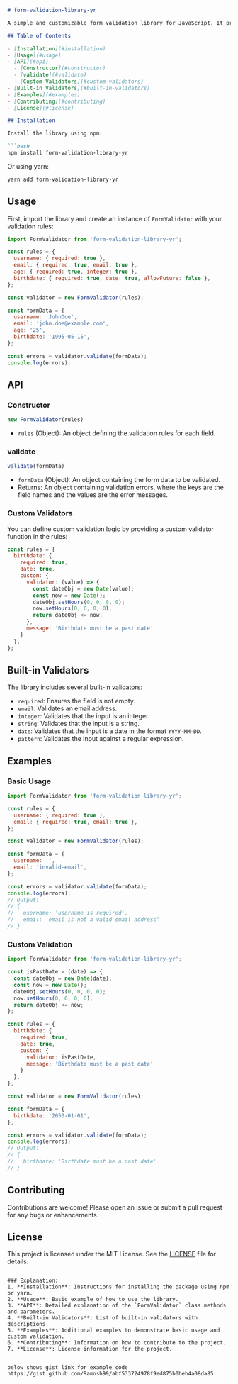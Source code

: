 
```markdown
# form-validation-library-yr

A simple and customizable form validation library for JavaScript. It provides built-in validators for common form fields and supports custom validation logic.

## Table of Contents

- [Installation](#installation)
- [Usage](#usage)
- [API](#api)
  - [Constructor](#constructor)
  - [validate](#validate)
  - [Custom Validators](#custom-validators)
- [Built-in Validators](#built-in-validators)
- [Examples](#examples)
- [Contributing](#contributing)
- [License](#license)

## Installation

Install the library using npm:

```bash
npm install form-validation-library-yr
```

Or using yarn:

```bash
yarn add form-validation-library-yr
```

## Usage

First, import the library and create an instance of `FormValidator` with your validation rules:

```javascript
import FormValidator from 'form-validation-library-yr';

const rules = {
  username: { required: true },
  email: { required: true, email: true },
  age: { required: true, integer: true },
  birthdate: { required: true, date: true, allowFuture: false },
};

const validator = new FormValidator(rules);

const formData = {
  username: 'JohnDoe',
  email: 'john.doe@example.com',
  age: '25',
  birthdate: '1995-05-15',
};

const errors = validator.validate(formData);
console.log(errors);
```

## API

### Constructor

```javascript
new FormValidator(rules)
```

- `rules` (Object): An object defining the validation rules for each field.

### validate

```javascript
validate(formData)
```

- `formData` (Object): An object containing the form data to be validated.
- Returns: An object containing validation errors, where the keys are the field names and the values are the error messages.

### Custom Validators

You can define custom validation logic by providing a custom validator function in the rules:

```javascript
const rules = {
  birthdate: { 
    required: true, 
    date: true, 
    custom: { 
      validator: (value) => {
        const dateObj = new Date(value);
        const now = new Date();
        dateObj.setHours(0, 0, 0, 0);
        now.setHours(0, 0, 0, 0);
        return dateObj <= now;
      }, 
      message: 'Birthdate must be a past date'
    } 
  },
};
```

## Built-in Validators

The library includes several built-in validators:

- `required`: Ensures the field is not empty.
- `email`: Validates an email address.
- `integer`: Validates that the input is an integer.
- `string`: Validates that the input is a string.
- `date`: Validates that the input is a date in the format `YYYY-MM-DD`.
- `pattern`: Validates the input against a regular expression.

## Examples

### Basic Usage

```javascript
import FormValidator from 'form-validation-library-yr';

const rules = {
  username: { required: true },
  email: { required: true, email: true },
};

const validator = new FormValidator(rules);

const formData = {
  username: '',
  email: 'invalid-email',
};

const errors = validator.validate(formData);
console.log(errors);
// Output:
// {
//   username: 'username is required',
//   email: 'email is not a valid email address'
// }
```

### Custom Validation

```javascript
import FormValidator from 'form-validation-library-yr';

const isPastDate = (date) => {
  const dateObj = new Date(date);
  const now = new Date();
  dateObj.setHours(0, 0, 0, 0);
  now.setHours(0, 0, 0, 0);
  return dateObj <= now;
};

const rules = {
  birthdate: { 
    required: true, 
    date: true, 
    custom: { 
      validator: isPastDate, 
      message: 'Birthdate must be a past date'
    } 
  },
};

const validator = new FormValidator(rules);

const formData = {
  birthdate: '2050-01-01',
};

const errors = validator.validate(formData);
console.log(errors);
// Output:
// {
//   birthdate: 'Birthdate must be a past date'
// }
```

## Contributing

Contributions are welcome! Please open an issue or submit a pull request for any bugs or enhancements.

## License

This project is licensed under the MIT License. See the [LICENSE](LICENSE) file for details.
```

### Explanation:
1. **Installation**: Instructions for installing the package using npm or yarn.
2. **Usage**: Basic example of how to use the library.
3. **API**: Detailed explanation of the `FormValidator` class methods and parameters.
4. **Built-in Validators**: List of built-in validators with descriptions.
5. **Examples**: Additional examples to demonstrate basic usage and custom validation.
6. **Contributing**: Information on how to contribute to the project.
7. **License**: License information for the project.


below shows gist link for example code
https://gist.github.com/Ramosh99/abf533724978f9ed875b0beb4a08da85